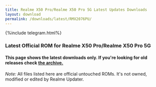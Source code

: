 ```yaml
---
title: Realme X50 Pro/Realme X50 Pro 5G Latest Updates Downloads
layout: download
permalink: /downloads/latest/RMX2076PU/
---
```

<script>
    $(document).ready(function () {
        loadLatest("RMX2076PU");
    });
</script>

{%include telegram.html%}

<div class="col-12 mx-auto">
    <h3 class="title bg-light p-2 rounded">Latest Official ROM for Realme X50 Pro/Realme X50 Pro 5G</h3>
    <h4>This page shows the latest downloads only. If you're looking for old releases check
        <a href="/downloads/archive/RMX2076PU/">the archive.</a></h4>
    <p><i>Note: </i>All files listed here are official untouched ROMs.
        It's not owned, modified or edited by Realme Updater.</p>
    <div id="downloads">
    </div>
</div>